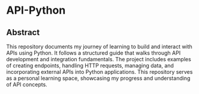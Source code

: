 # API-Python

## Abstract 
This repository documents my journey of learning to build and interact with APIs using Python. It follows a structured guide that walks through API development and integration fundamentals. The project includes examples of creating endpoints, handling HTTP requests, managing data, and incorporating external APIs into Python applications. This repository serves as a personal learning space, showcasing my progress and understanding of API concepts.
